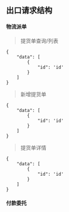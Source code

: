 ##  出口请求结构
#### 物流派单
> 提货单查询/列表
```
{
    "data": [
        {
            "id": 'id'
        }
    ]
}
```
> 新增提货单
```
{
    "data": [
        {
            "id": 'id'
        }
    ]
}
```
> 提货单详情
```
{
    "data": [
        {
            "id": 'id'
        }
    ]
}
```

#### 付款委托


